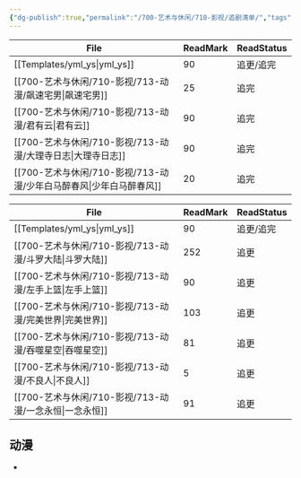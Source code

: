```yaml
---
{"dg-publish":true,"permalink":"/700-艺术与休闲/710-影视/追剧清单/","tags":["TODO","追剧"],"noteIcon":""}
---
```




| File                                            | ReadMark | ReadStatus |
| ----------------------------------------------- | -------- | ---------- |
| [[Templates/yml_ys\|yml_ys]]                 | 90       | 追更/追完      |
| [[700-艺术与休闲/710-影视/713-动漫/飙速宅男\|飙速宅男]]       | 25       | 追完         |
| [[700-艺术与休闲/710-影视/713-动漫/君有云\|君有云]]         | 90       | 追完         |
| [[700-艺术与休闲/710-影视/713-动漫/大理寺日志\|大理寺日志]]     | 90       | 追完         |
| [[700-艺术与休闲/710-影视/713-动漫/少年白马醉春风\|少年白马醉春风]] | 20       | 追完         |



| File                                      | ReadMark | ReadStatus |
| ----------------------------------------- | -------- | ---------- |
| [[Templates/yml_ys\|yml_ys]]           | 90       | 追更/追完      |
| [[700-艺术与休闲/710-影视/713-动漫/斗罗大陆\|斗罗大陆]] | 252      | 追更         |
| [[700-艺术与休闲/710-影视/713-动漫/左手上篮\|左手上篮]] | 90       | 追更         |
| [[700-艺术与休闲/710-影视/713-动漫/完美世界\|完美世界]] | 103      | 追更         |
| [[700-艺术与休闲/710-影视/713-动漫/吞噬星空\|吞噬星空]] | 81       | 追更         |
| [[700-艺术与休闲/710-影视/713-动漫/不良人\|不良人]]   | 5        | 追更         |
| [[700-艺术与休闲/710-影视/713-动漫/一念永恒\|一念永恒]] | 91       | 追更         |

## 动漫
- 